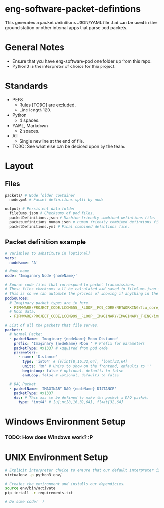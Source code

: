 # eng-software-packet-defintions
This generates a packet definitions JSON/YAML file that can be used in the ground station or other internal apps that parse pod packets.

# General Notes
* Ensure that you have eng-software-pod one folder up from this repo.
* Python3 is the interpreter of choice for this project.

# Standards
* PEP8
  * Rules [TODO] are excluded.
  * Line length 120.
* Python
  * 4 spaces.
* YAML, Markdown
  * 2 spaces.
* All
  * Single newline at the end of file.
* TODO: See what else can be decided upon by the team.

# Layout

## Files
```sh
packets/ # Node folder container
  node.yml # Packet definitions split by node

output/ # Persistent data folder
  fileSums.json # Checksums of pod files.
  packetDefinitions.json # Machine friendly combined defintions file.
  packetDefinitions_human.json # Human friendly combined defintions file.
  packetDefinitions.yml # Final combined defintions file.
```

## Packet definition example
```yaml
# Variables to substitute in [optional]
vars:
  nodeName: 'A'

# Node name
node: 'Imaginary Node {nodeName}'

# Source code files that correspond to packet transmissions.
# These files checksums will be calculated and saved to fileSums.json in the output folder.
# This is so we can automate the process of knowing if anything in the transmission code has changed.
podSources: 
  # Imaginary packet types are in here.
  - FIRMWARE/PROJECT_CODE/LCCM655__RLOOP__FCU_CORE/NETWORKING/fcu_core__net__packet_types.h
  # Moon data.
  - FIRMWARE/PROJECT_CODE/LCCM999__RLOOP__IMAGINARY/IMAGINARY_THING/imaginary_thing__moon__ethernet.c

# List of all the packets that file serves.
packets:
  # Normal Packet
  - packetName: 'Imaginary {nodeName} Moon Distance'
    prefix: 'Imaginary {nodeName} Moon ' # Prefix for parameters
    packetType: 0x1337 # Aqquired from pod code
    parameters:
      - name: 'Distance'
        type: 'int64' # [u]int[8,16,32,64], float[32,64]
        units: 'km' # Units to show on the frontend, defaults to ''
        beginLoop: false # optional, defaults to false
        endLoop: false # optional, defaults to false

  # DAQ Packet
  - packetName: 'IMAGINARY DAQ {nodeName} DISTANCE'
    packetType: 0x1337
    daq: # This has to be defined to make the packet a DAQ packet.
      type: 'int64' # [u]int[8,16,32,64], float[32,64]
```

# Windows Environment Setup
### TODO: How does Windows work? :P

# UNIX Environment Setup
```sh
# Explicit interpreter choice to ensure that our default interpreter is python3.
virtualenv -p python3 env/

# Creates the environment and installs our dependicies.
source env/bin/activate
pip install -r requirements.txt

# Do some code! :)
````
